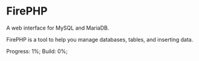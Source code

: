 FirePHP
=======

A web interface for MySQL and MariaDB.

FirePHP is a tool to help you manage databases, tables, and inserting data.

Progress: 1%; Build: 0%;

